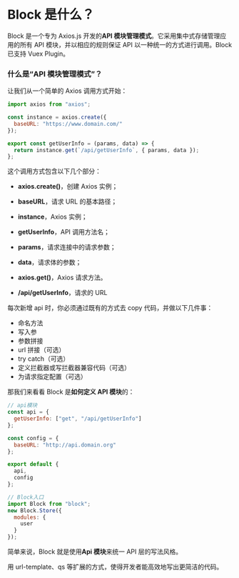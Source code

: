 # Block 是什么？

Block 是一个专为 Axios.js 开发的**API 模块管理模式**。它采用集中式存储管理应用的所有 API 模块，并以相应的规则保证 API 以一种统一的方式进行调用。Block已支持 Vuex Plugin。

### 什么是“API 模块管理模式”？

让我们从一个简单的 Axios 调用方式开始：

```js
import axios from "axios";

const instance = axios.create({
  baseURL: "https://www.domain.com/"
});

export const getUserInfo = (params, data) => {
  return instance.get(`/api/getUserInfo`, { params, data });
};
```

这个调用方式包含以下几个部分：

- **axios.create()**，创建 Axios 实例；
- **baseURL**，请求 URL 的基本路径；
- **instance**，Axios 实例；

- **getUserInfo**，API 调用方法名；
- **params**，请求连接中的请求参数；
- **data**，请求体的参数；
- **axios.get()**，Axios 请求方法。
- **/api/getUserInfo**，请求的 URL

每次新增 api 时，你必须通过既有的方式去 copy 代码，并做以下几件事：

- 命名方法
- 写入参
- 参数拼接
- url 拼接（可选）
- try catch（可选）
- 定义拦截器或写拦截器兼容代码（可选）
- 为请求指定配置（可选）

那我们来看看 Block 是**如何定义 API 模块**的：

```js
// api模块
const api = {
  getUserInfo: ["get", "/api/getUserInfo"]
};

const config = {
  baseURL: "http://api.domain.org"
};

export default {
  api,
  config
};

// Block入口
import Block from "block";
new Block.Store({
  modules: {
    user
  }
});
```

简单来说，Block 就是使用**Api 模块**来统一 API 层的写法风格。

用 url-template、qs 等扩展的方式，使得开发者能高效地写出更简洁的代码。
